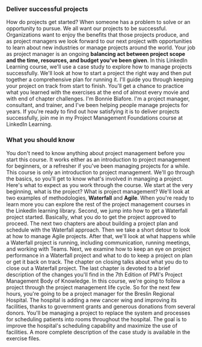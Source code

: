 ### Deliver successful projects
How do projects get started? When someone has a problem to solve or an opportunity to pursue. We all want our projects to be successful. Organizations want to enjoy the benefits that those projects produce, and as project managers we look forward to our next project with opportunities to learn about new industries or manage projects around the world. Your job as project manager is an ongoing **balancing act between project scope and the time, resources, and budget you've been given**. In this LinkedIn Learning course, we'll use a case study to explore how to manage projects successfully. We'll look at how to start a project the right way and then put together a comprehensive plan for running it. I'll guide you through keeping your project on track from start to finish. You'll get a chance to practice what you learned with the exercises at the end of almost every movie and with end of chapter challenges. I'm Bonnie Biafore. I'm a project manager, consultant, and trainer, and I've been helping people manage projects for years. If you're ready to find out how satisfying it is to deliver projects successfully, join me in my Project Management Foundations course at LinkedIn Learning. 

###  What you should know
You don't need to know anything about project management before you start this course. It works either as an introduction to project management for beginners, or a refresher if you've been managing projects for a while. This course is only an introduction to project management. We'll go through the basics, so you'll get to know what's involved in managing a project. Here's what to expect as you work through the course. We start at the very beginning, what is the project? What is project management? We'll look at two examples of methodologies, **Waterfall** and **Agile**. When you're ready to learn more you can explore the rest of the project management courses in the LinkedIn learning library. Second, we jump into how to get a Waterfall project started. Basically, what you do to get the project approved to proceed. The next two chapters are about building a project plan and schedule with the Waterfall approach. Then we take a short detour to look at how to manage Agile projects. After that, we'll look at what happens while a Waterfall project is running, including communication, running meetings, and working with Teams. Next, we examine how to keep an eye on project performance in a Waterfall project and what to do to keep a project on plan or get it back on track. The chapter on closing talks about what you do to close out a Waterfall project. The last chapter is devoted to a brief description of the changes you'll find in the 7th Edition of PMI's Project Management Body of Knowledge. In this course, we're going to follow a project through the project management life cycle. So for the next few hours, you're going to be a project manager for the Breslin Regional Hospital. The hospital is adding a new cancer wing and improving its facilities, thanks to government grants and generous donations from several donors. You'll be managing a project to replace the system and processes for scheduling patients into rooms throughout the hospital. The goal is to improve the hospital's scheduling capability and maximize the use of facilities. A more complete description of the case study is available in the exercise files. 